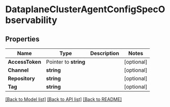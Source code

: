 # DataplaneClusterAgentConfigSpecObservability

## Properties

Name | Type | Description | Notes
------------ | ------------- | ------------- | -------------
**AccessToken** | Pointer to **string** |  | [optional] 
**Channel** | **string** |  | [optional] 
**Repository** | **string** |  | [optional] 
**Tag** | **string** |  | [optional] 

[[Back to Model list]](../README.md#documentation-for-models) [[Back to API list]](../README.md#documentation-for-api-endpoints) [[Back to README]](../README.md)


